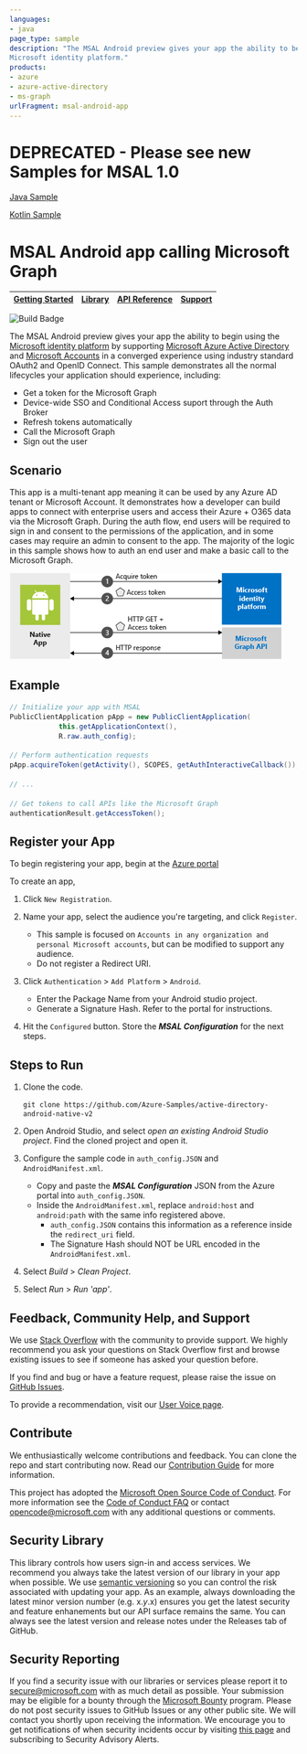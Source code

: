 ```yaml
---
languages:
- java
page_type: sample
description: "The MSAL Android preview gives your app the ability to begin using the
Microsoft identity platform."
products:
- azure
- azure-active-directory
- ms-graph
urlFragment: msal-android-app
---
```


# DEPRECATED - Please see new Samples for MSAL 1.0

[Java Sample](https://github.com/Azure-Samples/ms-identity-android-java)

[Kotlin Sample](https://github.com/Azure-Samples/ms-identity-android-kotlin)

# MSAL Android app calling Microsoft Graph 

| [Getting Started](https://docs.microsoft.com/azure/active-directory/develop/guidedsetups/active-directory-android)| [Library](https://github.com/AzureAD/microsoft-authentication-library-for-android) | [API Reference](http://javadoc.io/doc/com.microsoft.identity.client/msal) | [Support](README.md#community-help-and-support)
| --- | --- | --- | --- |

![Build Badge](https://identitydivision.visualstudio.com/_apis/public/build/definitions/a7934fdd-dcde-4492-a406-7fad6ac00e17/500/badge)

The MSAL Android preview gives your app the ability to begin using the
[Microsoft identity platform](https://aka,ms/aaddev) by supporting [Microsoft Azure Active Directory](https://azure.microsoft.com/services/active-directory/) and [Microsoft Accounts](https://account.microsoft.com) in a converged experience using industry standard OAuth2 and OpenID Connect. This sample demonstrates all the normal lifecycles your application should experience, including:

* Get a token for the Microsoft Graph
* Device-wide SSO and Conditional Access suport through the Auth Broker
* Refresh tokens automatically
* Call the Microsoft Graph
* Sign out the user

## Scenario

This app is a multi-tenant app meaning it can be used by any Azure AD tenant or Microsoft Account.  It demonstrates how a developer can build apps to connect with enterprise users and access their Azure + O365 data via the Microsoft Graph.  During the auth flow, end users will be required to sign in and consent to the permissions of the application, and in some cases may require an admin to consent to the app.  The majority of the logic in this sample shows how to auth an end user and make a basic call to the Microsoft Graph.

![Topology](./images/topology1.png)

## Example

```Java
// Initialize your app with MSAL
PublicClientApplication pApp = new PublicClientApplication(
            this.getApplicationContext(),
            R.raw.auth_config);

// Perform authentication requests
pApp.acquireToken(getActivity(), SCOPES, getAuthInteractiveCallback());

// ...

// Get tokens to call APIs like the Microsoft Graph
authenticationResult.getAccessToken();
```

## Register your App  

To begin registering your app, begin at the [Azure portal](https://aka.ms/MobileAppReg)

To create an app,  
1. Click `New Registration`. 

2. Name your app, select the audience you're targeting, and click `Register`. 
    - This sample is focused on `Accounts in any organization and personal Microsoft accounts`, but can be modified to support any audience. 
    - Do not register a Redirect URI. 

3. Click `Authentication` > `Add Platform` > `Android`. 
    - Enter the Package Name from your Android studio project. 
    - Generate a Signature Hash. Refer to the portal for instructions.

4. Hit the `Configured` button. Store the ***MSAL Configuration*** for the next steps. 

## Steps to Run

1. Clone the code. 
    ```
    git clone https://github.com/Azure-Samples/active-directory-android-native-v2 
    ```
2. Open Android Studio, and select *open an existing Android Studio project*. Find the cloned project and open it. 

3. Configure the sample code in `auth_config.JSON` and `AndroidManifest.xml`.
    - Copy and paste the ***MSAL Configuration*** JSON from the Azure portal into `auth_config.JSON`. 
    - Inside the `AndroidManifest.xml`, replace `android:host` and `android:path` with the same info registered above.
        - `auth_config.JSON` contains this information as a reference inside the `redirect_uri` field.
        - The Signature Hash should NOT be URL encoded in the `AndroidManifest.xml`. 

5. Select *Build* > *Clean Project*. 

6. Select *Run* > *Run 'app'*. 

## Feedback, Community Help, and Support

We use [Stack Overflow](http://stackoverflow.com/questions/tagged/msal) with the community to 
provide support. We highly recommend you ask your questions on Stack Overflow first and browse 
existing issues to see if someone has asked your question before. 

If you find and bug or have a feature request, please raise the issue 
on [GitHub Issues](../../issues). 

To provide a recommendation, visit 
our [User Voice page](https://feedback.azure.com/forums/169401-azure-active-directory).

## Contribute

We enthusiastically welcome contributions and feedback. You can clone the repo and start 
contributing now. Read our [Contribution Guide](Contributing.md) for more information.

This project has adopted the 
[Microsoft Open Source Code of Conduct](https://opensource.microsoft.com/codeofconduct/). 
For more information see 
the [Code of Conduct FAQ](https://opensource.microsoft.com/codeofconduct/faq/) or contact 
[opencode@microsoft.com](mailto:opencode@microsoft.com) with any additional questions or comments.

## Security Library

This library controls how users sign-in and access services. We recommend you always take the 
latest version of our library in your app when possible. We 
use [semantic versioning](http://semver.org) so you can control the risk associated with updating 
your app. As an example, always downloading the latest minor version number (e.g. x.*y*.x) ensures 
you get the latest security and feature enhanements but our API surface remains the same. You 
can always see the latest version and release notes under the Releases tab of GitHub.

## Security Reporting

If you find a security issue with our libraries or services please report it 
to [secure@microsoft.com](mailto:secure@microsoft.com) with as much detail as possible. Your 
submission may be eligible for a bounty through the [Microsoft Bounty](http://aka.ms/bugbounty) 
program. Please do not post security issues to GitHub Issues or any other public site. We will 
contact you shortly upon receiving the information. We encourage you to get notifications of when 
security incidents occur by 
visiting [this page](https://technet.microsoft.com/en-us/security/dd252948) and subscribing 
to Security Advisory Alerts.



